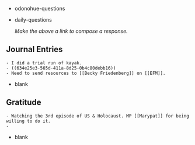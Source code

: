 - odonohue-questions
- daily-questions
  
  *Make the above a link to compose a response.*
## Journal Entries
	- I did a trial run of kayak.
	- ((634e25e3-565d-411a-8d25-0b4c80debb16))
	- Need to send resources to [[Becky Friedenberg]] on [[EFM]].
- blank
## Gratitude
	- Watching the 3rd episode of US & Holocaust. MP [[Marypat]] for being willing to do it.
	-
- blank
